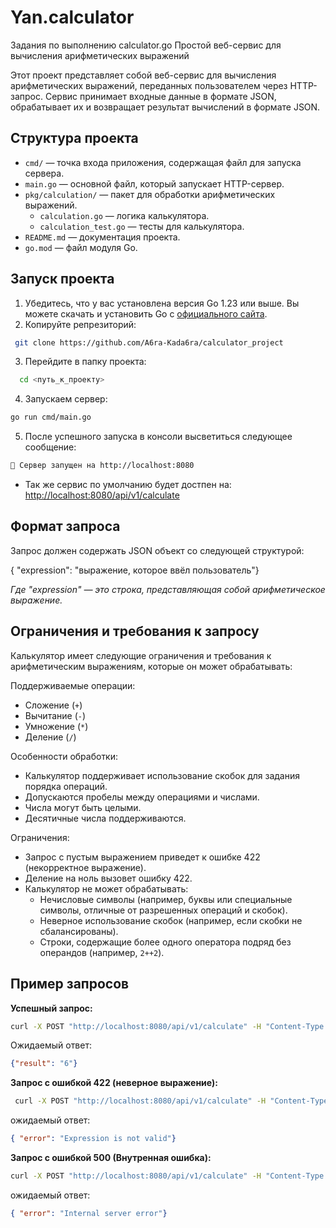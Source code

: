 # Yan.сalculator

Задания по выполнению calculator.go 
Простой веб-сервис для вычисления арифметических выражений

Этот проект представляет собой веб-сервис для вычисления арифметических выражений, переданных пользователем через HTTP-запрос. Сервис принимает входные данные в формате JSON, обрабатывает их и возвращает результат вычислений в формате JSON.

## Структура проекта
- `cmd/` — точка входа приложения, содержащая файл для запуска сервера.
- `main.go` — основной файл, который запускает HTTP-сервер.
- `pkg/calculation/` — пакет для обработки арифметических выражений.
  - `calculation.go` — логика калькулятора.
  - `calculation_test.go` — тесты для калькулятора.
- `README.md` — документация проекта.
- `go.mod` — файл модуля Go.

## Запуск проекта
1. Убедитесь, что у вас установлена версия Go 1.23 или выше. Вы можете скачать и установить Go с [официального сайта](https://go.dev/dl/).
2. Копируйте репрезиторий:
```bash
 git clone https://github.com/A6ra-Kada6ra/calculator_project
```
3. Перейдите в папку проекта:
```bash
  cd <путь_к_проекту>
```

4. Запускаем сервер:
```bash
go run cmd/main.go
```
5. После успешного запуска в консоли высветиться следующее сообщение:
```bash
🚀 Сервер запущен на http://localhost:8080
```
* Так же сервис по умолчанию будет достпен на: [http://localhost:8080/api/v1/calculate](http://localhost:8080/api/v1/calculate) 

## Формат запроса
Запрос должен содержать JSON объект со следующей структурой:

{ \"expression\": \"выражение, которое ввёл пользователь"\}

*Где "expression" — это строка, представляющая собой арифметическое выражение.*
## Ограничения и требования к запросу

Калькулятор имеет следующие ограничения и требования к арифметическим выражениям, которые он может обрабатывать:

Поддерживаемые операции:
- Сложение (`+`)
- Вычитание (`-`)
- Умножение (`*`)
- Деление (`/`)

Особенности обработки:
- Калькулятор поддерживает использование скобок для задания порядка операций.
- Допускаются пробелы между операциями и числами.
- Числа могут быть целыми.
- Десятичные числа поддерживаются.

Ограничения:
- Запрос с пустым выражением приведет к ошибке 422 (некорректное выражение).
- Деление на ноль вызовет ошибку 422.
- Калькулятор не может обрабатывать:
  - Нечисловые символы (например, буквы или специальные символы, отличные от разрешенных операций и скобок).
  - Неверное использование скобок (например, если скобки не сбалансированы).
  - Строки, содержащие более одного оператора подряд без операндов (например, `2++2`).

## Пример запросов
**Успешный запрос:**
```bash
curl -X POST "http://localhost:8080/api/v1/calculate" -H "Content-Type: application/json" -d "{\"expression\": \"2+2*2\"}" -i
```
Ожидаемый ответ:
``` json
{"result": "6"}
```
**Запрос с ошибкой 422 (неверное выражение):**
```bash
 curl -X POST "http://localhost:8080/api/v1/calculate" -H "Content-Type: application/json" -d "{\"expression\": \"\"}" -i
```
ожидаемый ответ:
``` json
{ "error": "Expression is not valid"}
```
**Запрос с ошибкой 500 (Внутренная ошибка):**
```bash
curl -X POST "http://localhost:8080/api/v1/calculate" -H "Content-Type: application/json" -d \"\" -i
```
ожидаемый ответ:
``` json
{ "error": "Internal server error"}
```
